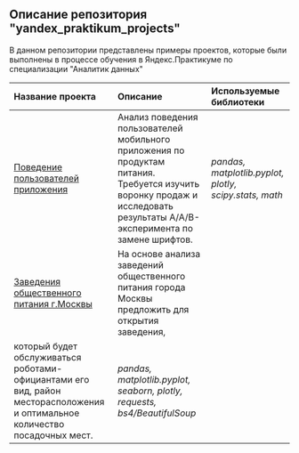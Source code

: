 ## Описание репозитория "yandex_praktikum_projects"

В данном репозитории представлены примеры проектов, которые были выполнены в процессе обучения в Яндекс.Практикуме по специализации "Аналитик данных"

| Название проекта | Описание | Используемые библиотеки | 
| :---------------------- | :---------------------- | :---------------------- |
| [Поведение пользователей приложения](users_behavior) | Анализ поведения пользователей мобильного приложения по продуктам питания. Требуется изучить воронку продаж и исследовать результаты A/A/B-эксперимента по замене шрифтов.| *pandas, matplotlib.pyplot, plotly, scipy.stats, math* |
| [Заведения общественного питания г.Москвы](cafes_restaurants) | На основе анализа заведений общественного питания города Москвы предложить для открытия заведения, 
который будет обслуживаться роботами-официантами его вид, район месторасположения и оптимальное количество посадочных мест.| *pandas, matplotlib.pyplot, seaborn, plotly, requests, bs4/BeautifulSoup* |

